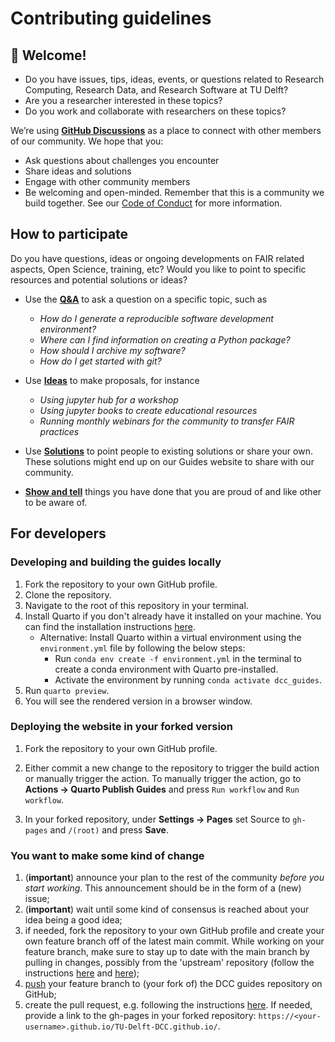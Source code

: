 # Contributing guidelines

## 👋 Welcome!

- Do you have issues, tips, ideas, events, or questions related to Research Computing, Research Data, and Research Software at TU Delft?
- Are you a researcher interested in these topics?
- Do you work and collaborate with researchers on these topics?

We’re using [**GitHub Discussions**](https://github.com/TU-Delft-DCC/TU-Delft-DCC.github.io/discussions) as a place to connect with other members of our community. We hope that you:

* Ask questions about challenges you encounter
* Share ideas and solutions
* Engage with other community members
* Be welcoming and open-minded. Remember that this is a community we
build together. See our [Code of Conduct](CODE_OF_CONDUCT.md) for more information.

## How to participate
Do you have questions, ideas or ongoing developments on FAIR related aspects, Open Science, training, etc? Would you like to point to specific resources and potential solutions or ideas?

-  Use the [**Q&A**](https://github.com/TU-Delft-DCC/TU-Delft-DCC.github.io/discussions/categories/q-a) to ask a question on a specific topic, such as
    - _How do I generate a reproducible software development environment?_
    - _Where can I find information on creating a Python package?_
    - _How should I archive my software?_
    - _How do I get started with git?_

-  Use [**Ideas**](https://github.com/TU-Delft-DCC/TU-Delft-DCC.github.io/discussions/categories/ideas) to make proposals, for instance 
    - _Using jupyter hub for a workshop_
    - _Using jupyter books to create educational resources_
    - _Running monthly webinars for the community to transfer FAIR practices_

- Use [**Solutions**](https://github.com/TU-Delft-DCC/TU-Delft-DCC.github.io/discussions/categories/solution) to point people to existing solutions or share your own. These solutions might end up on our Guides website to share with our community.

- [**Show and tell**](https://github.com/TU-Delft-DCC/TU-Delft-DCC.github.io/discussions/categories/show-and-tell) things you have done that you are proud of and like other to be aware of.

## For developers

### Developing and building the guides locally
1. Fork the repository to your own GitHub profile.
1. Clone the repository.
1. Navigate to the root of this repository in your terminal.
1. Install Quarto if you don't already have it installed on your machine. You can find the installation instructions [here](https://quarto.org/docs/get-started/).
    - Alternative: Install Quarto within a virtual environment using the `environment.yml` file by following the below steps:
        - Run `conda env create -f environment.yml` in the terminal to create a conda environment with Quarto pre-installed.
        - Activate the environment by running `conda activate dcc_guides`.  
1. Run `quarto preview`.
1. You will see the rendered version in a browser window.

### Deploying the website in your forked version
1. Fork the repository to your own GitHub profile.

1. Either commit a new change to the repository to trigger the build action or manually trigger the action. To manually trigger the action, go to **Actions -> Quarto Publish Guides** and press `Run workflow` and `Run workflow`.

1. In your forked repository, under **Settings -> Pages** set Source to `gh-pages` and `/(root)` and press **Save**.


### You want to make some kind of change
1. (**important**) announce your plan to the rest of the community *before you start working*. This announcement should be in the form of a (new) issue;
1. (**important**) wait until some kind of consensus is reached about your idea being a good idea;
1. if needed, fork the repository to your own GitHub profile and create your own feature branch off of the latest main commit. While working on your feature branch, make sure to stay up to date with the main branch by pulling in changes, possibly from the 'upstream' repository (follow the instructions [here](https://help.github.com/articles/configuring-a-remote-for-a-fork/) and [here](https://help.github.com/articles/syncing-a-fork/));
1. [push](http://rogerdudler.github.io/git-guide/) your feature branch to (your fork of) the DCC guides repository on GitHub;
1. create the pull request, e.g. following the instructions [here](https://help.github.com/articles/creating-a-pull-request/). If needed, provide a link to the gh-pages in your forked repository: `https://<your-username>.github.io/TU-Delft-DCC.github.io/`.